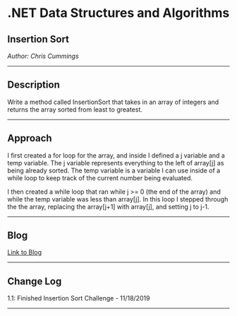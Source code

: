 # .NET Data Structures and Algorithms

## Insertion Sort

*Author: Chris Cummings*

---

## Description

Write a method called InsertionSort that takes in an array of integers and
returns the array sorted from least to greatest.

---

## Approach

I first created a for loop for the array, and inside I defined a j variable
and a temp variable.  The j variable represents everything to the left of
array[j] as being already sorted. The temp variable is a variable I can use
inside of a while loop to keep track of the current number being evaluated.

I then created a while loop that ran while j >= 0 (the end of the array)
and while the temp variable was less than array[j]. In this loop I stepped
through the the array, replacing the array[j+1] with array[j], and setting
j to j-1.

---

## Blog
[Link to Blog](https://github.com/cdcummings10/data-structures-and-algorithms.NET/blob/master/Challenges/InsertionSort/Blog.md)

---

## Change Log

1.1: Finished Insertion Sort Challenge - 11/18/2019

---

